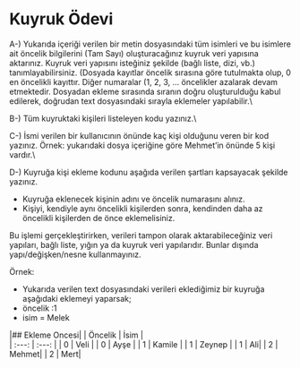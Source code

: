 # Kuyruk Ödevi

A-) Yukarıda içeriği verilen bir metin dosyasındaki tüm isimleri ve bu isimlere ait öncelik bilgilerini (Tam
Sayı) oluşturacağınız kuyruk veri yapısına aktarınız. Kuyruk veri yapısını isteğiniz şekilde (bağlı liste, dizi, vb.)
tanımlayabilirsiniz. (Dosyada kayıtlar öncelik sırasına göre tutulmakta olup, 0 en öncelikli kayıttır. Diğer
numaralar (1, 2, 3, … öncelikler azalarak devam etmektedir. Dosyadan ekleme sırasında sıranın doğru
oluşturulduğu kabul edilerek, doğrudan text dosyasındaki sırayla eklemeler yapılabilir.\

B-) Tüm kuyruktaki kişileri listeleyen kodu yazınız.\

C-) İsmi verilen bir kullanıcının önünde kaç kişi olduğunu veren bir kod yazınız. Örnek: yukarıdaki dosya
içeriğine göre Mehmet’in önünde 5 kişi vardır.\

D-) Kuyruğa kişi ekleme kodunu aşağıda verilen şartları kapsayacak şekilde yazınız.

- Kuyruğa eklenecek kişinin adını ve öncelik numarasını alınız.
- Kişiyi, kendiyle aynı öncelikli kişilerden sonra, kendinden daha az öncelikli kişilerden de önce eklemelisiniz.

Bu işlemi gerçekleştirirken, verileri tampon olarak aktarabileceğiniz veri yapıları, bağlı liste, yığın ya da
kuyruk veri yapılarıdır. Bunlar dışında yapı/değişken/nesne kullanmayınız.

Örnek:
- Yukarıda verilen text dosyasındaki verileri eklediğimiz bir kuyruğa aşağıdaki eklemeyi yaparsak;
- öncelik :1
- isim = Melek

|## Ekleme Oncesi|
| Öncelik	|	İsim | 														
|	:---:      |     :---:      | 
|	0  	| Veli     | 
|	0    | Ayşe       | 
|	1	 	| Kamile	|
|	1		| Zeynep	|
|	1		| Ali|
|	2		| Mehmet|
|	2		| Mert|
